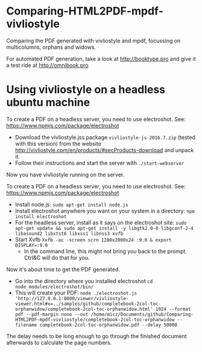 # Comparing-HTML2PDF-mpdf-vivliostyle
Comparing the PDF generated with vivliostyle and mpdf, focussing on multicolumns, orphans and widows.

For automated PDF generation, take a look at http://booktype.pro and give it a test ride at http://omnibook.pro

# Using vivliostyle on a headless ubuntu machine

To create a PDF on a headless server, you need to use electroshot. See: https://www.npmjs.com/package/electroshot

* Download the vivliostyle.jss package `vivliostyle-js-2016.7.zip` (tested with this version) from the website http://vivliostyle.com/en/products/#secProducts-download and unpack it.
* Follow their instructions and start the server with `./start-webserver`

Now you have vivliostyle running on the server.

To create a PDF on a headless server, you need to use electroshot. See: https://www.npmjs.com/package/electroshot
 
* Install node.js: `sudo apt-get install node.js`
* Install electroshot anywhere you want on your system in a directory: `npm install electroshot`
* For the headless server, install as it says on the electroshot site: `sudo apt-get update && sudo apt-get install -y libgtk2.0-0 libgconf-2-4 libasound2 libxtst6 libxss1 libnss3 xvfb`
* Start Xvfb `Xvfb -ac -screen scrn 1280x2000x24 :9.0 & export DISPLAY=:9.0`
  * In the command line, this might not bring you back to the prompt. Ctrl&C will do that for you.

Now it's about time to get the PDF generated.

* Go into the directory where you installed electroshot `cd node_modules/electroshot/bin/`
* This will create your PDF: `node ./electroshot.js 'http://127.0.0.1:8000/viewer/vivliostyle-viewer.html#x=../samples/github/completebook-2col-toc-orphanwidow/completebook-2col-toc-orphanwidow.html' 1024 --format pdf --pdf-margin none --out /home/micz/Documents/github/Comparing-HTML2PDF-mpdf-vivliostyle/completebook-2col-toc-orphanwidow --filename completebook-2col-toc-orphanwidow.pdf --delay 50000`

The delay needs to be long enough to go through the finished document afterwards to calculate the page numbers.